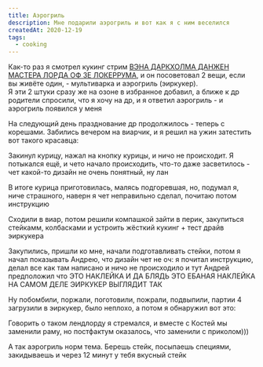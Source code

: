 ```yaml
---
title: Аэрогриль
description: Мне подарили аэрогриль и вот как я с ним веселился
createdAt: 2020-12-19
tags:
  - cooking
---
```


Как-то раз я смотрел кукинг стрим [ВЭНА ДАРКХОЛМА ДАНЖЕН МАСТЕРА ЛОРДА ОФ ЗЕ ЛОКЕРРУМА](https://www.twitch.tv/vansamaofficial), и он посоветовал 2 вещи,
если вы живёте один, - мультиварка и аэрогриль (эиркукер).<br>
Я эти 2 штуки сразу же на озоне в избранное добавил, а ближе к др родители спросили, что я хочу на др, и я ответил аэрогриль - и аэрогриль появился у меня



На следующий день празднование др продолжилось - теперь с корешами. Забились вечером на виарчик, и я решил на
ужин
затестить вот такого красавца:

<new-img-row>
  <img-slide src="/images/cool-story/air-cooker/air-cooker-1.jpg" alt="Аэрогриль собственной персоной (с приколом)" ></img-slide>
</new-img-row>


Закинул курицу, нажал на кнопку курицы, и ничо не происходит. Я потыкался ещё, и чето начало происходить, что-то
даже
засветилось - чет какой-то дизайн не очень понятный, ну лан


В итоге курица приготовилась, малясь подгоревшая, но, подумал я, ниче страшного, наверн я чет неправильно
сделал,
почитаю потом инструкцию


Сходили в виар, потом решили компашкой зайти в перик, закупиться стейкамм, колбасками и устроить жёсткий кукинг
+
тест
драйв эиркукера


Закупились, пришли ко мне, начали подготавливать стейки, потом я начал показывать Андрею, что дизайн чет не оч:
я
почитал инструкцию, делал все как там написано и ничо не происходило и тут Андрей предположил что ЭТО НАКЛЕЙКА И
ДА
БЛЯДЬ ЭТО ЕБАНАЯ НАКЛЕЙКА НА САМОМ ДЕЛЕ ЭИРКУКЕР ВЫГЛЯДИТ ТАК

<new-img-row>
  <img-slide src="/images/cool-story/air-cooker/air-cooker-2.jpg" alt="Аэрогриль без прикола" ></img-slide>
</new-img-row>



Ну побомбили, поржали, поготовили, пожрали, подвыпили, партии 4 загрузили в эиркукер, было неплохо, а потом я
обнаружил
вот это:

<new-img-row>
  <img-slide src="/images/cool-story/air-cooker/socket-melt.jpg" alt="Сзади эиркукера выходил пар и он расплавил нахуй розетки))))" ></img-slide>
</new-img-row>

Говорить о таком лендлорду я стремался, и вместе с Костей мы заменили раму, но постфактум оказалось, что
заменили с
приколом)))

<new-img-row>
  <img-slide src="/images/cool-story/air-cooker/socket-replace.jpg" alt="Разобранная розетка" ></img-slide>
  <img-slide src="/images/cool-story/air-cooker/socket-upside-down.jpg" alt="Собранная розетка с приколом" ></img-slide>
</new-img-row>

А так аэрогриль норм тема. Берешь стейк, посыпаешь специями, закидываешь и через 12 минут у тебя вкусный стейк

<new-img-row>
  <img-slide src="/images/cool-story/air-cooker/steak-before.jpg" alt="Закинул стейк и оп" ></img-slide>
  <img-slide src="/images/cool-story/air-cooker/steak-after.jpg" alt="Стейк готов" ></img-slide>
</new-img-row>
